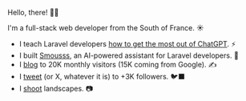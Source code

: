 Hello, there! 👋🏻

I'm a full-stack web developer from the South of France. ☀️

- I teach Laravel developers [how to get the most out of ChatGPT](https://superchargedlaravel.com). ⚡️
- I built [Smousss](https://smousss.com), an AI-powered assistant for Laravel developers. 🤖
- I [blog](https://benjamincrozat.com) to 20K monthly visitors (15K coming from Google). ✍️
- I [tweet](https://twitter.com/benjamincrozat) (or X, whatever it is) to +3K followers. 🐦‍⬛
- I [shoot](https://www.instagram.com/benjamincrozat/) landscapes. 📷
